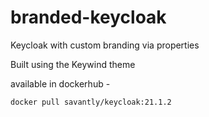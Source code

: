 # branded-keycloak
Keycloak with custom branding via properties

Built using the Keywind theme


available in dockerhub -  

```
docker pull savantly/keycloak:21.1.2
```